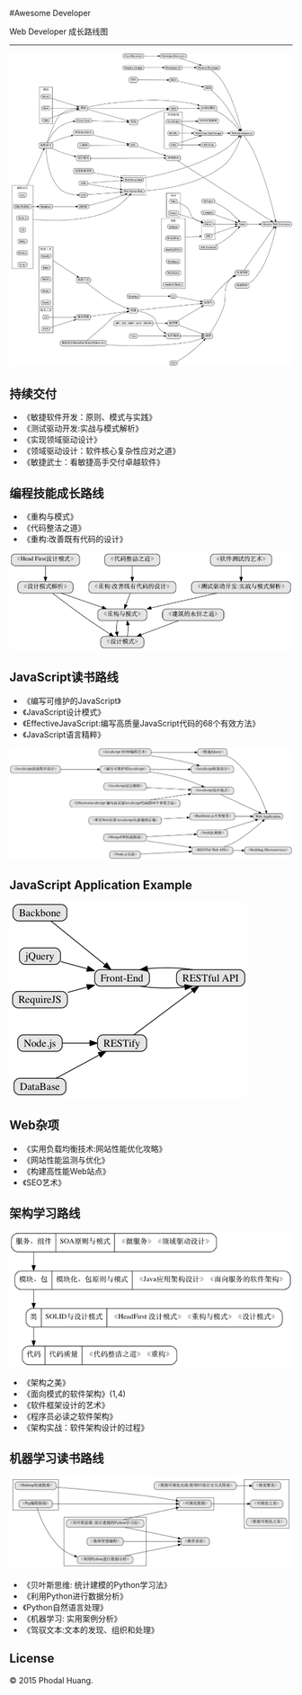 #Awesome Developer


Web Developer 成长路线图

---
![Awesome Web Developer](../img/study_guide/tree.gif)

持续交付
---

- 《敏捷软件开发：原则、模式与实践》
- 《测试驱动开发:实战与模式解析》
- 《实现领域驱动设计》
- 《领域驱动设计：软件核心复杂性应对之道》
- 《敏捷武士：看敏捷高手交付卓越软件》

编程技能成长路线
---

- 《重构与模式》
- 《代码整洁之道》
- 《重构:改善既有代码的设计》

![Grow](../img/study_guide/grow.gif)

JavaScript读书路线
---

- 《编写可维护的JavaScript》
- 《JavaScript设计模式》
- 《EffectiveJavaScript:编写高质量JavaScript代码的68个有效方法》
- 《JavaScript语言精粹》


![JavaScript](../img/study_guide/js.gif)

JavaScript Application Example
---

![JavaScript App](../img/study_guide/jsapp.gif)


Web杂项
---

- 《实用负载均衡技术:网站性能优化攻略》
- 《网站性能监测与优化》
- 《构建高性能Web站点》
- 《SEO艺术》

架构学习路线
---

![Architecture Roadmap](../img/study_guide/learn.gif)

- 《架构之美》
- 《面向模式的软件架构》(1,4)
- 《软件框架设计的艺术》
- 《程序员必读之软件架构》
- 《架构实战：软件架构设计的过程》


机器学习读书路线
---

![JavaScript](../img/study_guide/ml.gif)

- 《贝叶斯思维: 统计建模的Python学习法》
- 《利用Python进行数据分析》
- 《Python自然语言处理》
- 《机器学习: 实用案例分析》
- 《驾驭文本:文本的发现、组织和处理》

## License

© 2015 Phodal Huang. 

